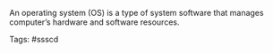 An operating system (OS) is a type of system software that manages computer’s hardware and software resources.





Tags: #ssscd

